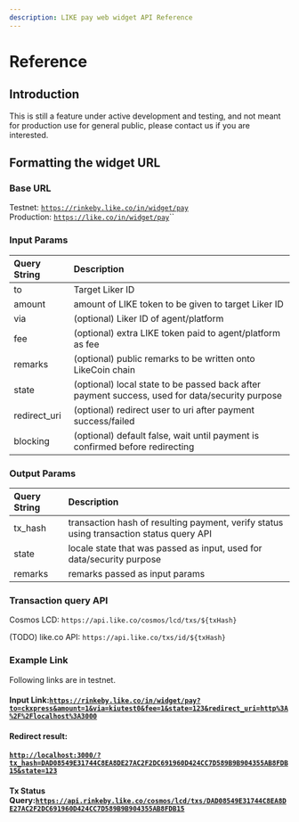 ```yaml
---
description: LIKE pay web widget API Reference
---
```


# Reference

## Introduction

This is still a feature under active development and testing, and not meant for production use for general public, please contact us if you are interested.

## Formatting the widget URL

### Base URL

Testnet: [`https://rinkeby.like.co/in/widget/pay`](https://rinkeby.like.co/in/widget/pay)  
Production: [`https://like.co/in/widget/pay`](https://like.co/in/widget/pay)\`\`

###  Input Params

| Query String | Description |
| :--- | :--- |
| to | Target Liker ID |
| amount | amount of LIKE token to be given to target Liker ID |
| via | \(optional\) Liker ID of agent/platform |
| fee | \(optional\) extra LIKE token paid to agent/platform as fee |
| remarks | \(optional\) public remarks to be written onto LikeCoin chain |
| state | \(optional\) local state to be passed back after payment success, used for data/security purpose |
| redirect\_uri | \(optional\) redirect user to uri after payment success/failed   |
| blocking | \(optional\) default false, wait until payment is confirmed before redirecting |

### Output Params

| Query String | Description |
| :--- | :--- |
| tx\_hash | transaction hash of resulting payment, verify status using transaction status query API |
| state | locale state that was passed as input, used for data/security purpose |
| remarks | remarks passed as input params |

### Transaction query API

Cosmos LCD: `https://api.like.co/cosmos/lcd/txs/${txHash}`

\(TODO\) like.co API: `https://api.like.co/txs/id/${txHash}`

### Example Link

Following links are in testnet.

#### Input Link:[`https://rinkeby.like.co/in/widget/pay?to=ckxpress&amount=1&via=kiutest0&fee=1&state=123&redirect_uri=http%3A%2F%2Flocalhost%3A3000`](https://rinkeby.like.co/in/widget/pay?to=ckxpress&amount=1&via=kiutest0&fee=1&state=123&redirect_uri=http%3A%2F%2Flocalhost%3A3000)

#### Redirect result:

#### [`http://localhost:3000/?tx_hash=DAD08549E31744C8EA8DE27AC2F2DC691960D424CC7D589B9B904355AB8FDB15&state=123`](http://localhost:3000/?tx_hash=DAD08549E31744C8EA8DE27AC2F2DC691960D424CC7D589B9B904355AB8FDB15&state=123)

#### Tx Status Query:[`https://api.rinkeby.like.co/cosmos/lcd/txs/DAD08549E31744C8EA8DE27AC2F2DC691960D424CC7D589B9B904355AB8FDB15`](https://api.rinkeby.like.co/cosmos/lcd/txs/DAD08549E31744C8EA8DE27AC2F2DC691960D424CC7D589B9B904355AB8FDB15)

